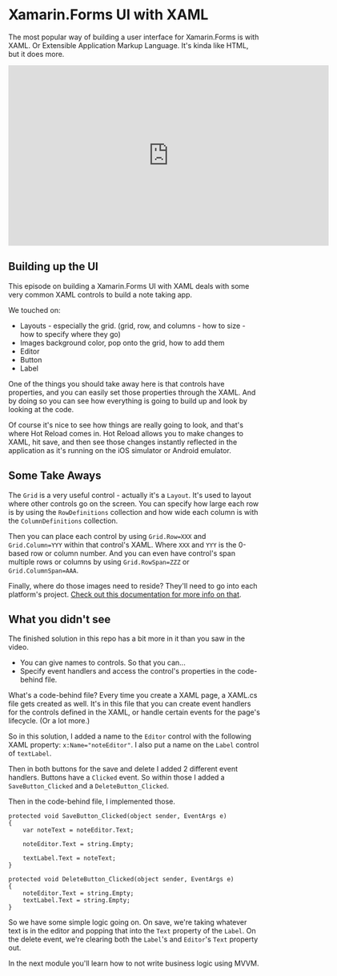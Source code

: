 # Xamarin.Forms UI with XAML

The most popular way of building a user interface for Xamarin.Forms is with XAML. Or Extensible Application Markup Language. It's kinda like HTML, but it does more.

<iframe src="https://channel9.msdn.com/Series/Xamarin-101/XamarinForms-UI-with-XAML-5-of-11/player?WT.mc_id=xamarin101-github-masoucou" width="640" height="360" allowFullScreen frameBorder="0" title="Xamarin.Forms UI with XAML [5 of 11] - Microsoft Channel 9 Video"></iframe>

## Building up the UI

This episode on building a Xamarin.Forms UI with XAML deals with some very common XAML controls to build a note taking app.

We touched on:

- Layouts - especially the grid. (grid, row, and columns - how to size - how to specify where they go)
- Images background color, pop onto the grid, how to add them
- Editor
- Button
- Label

One of the things you should take away here is that controls have properties, and you can easily set those properties through the XAML. And by doing so you can see how everything is going to build up and look by looking at the code.

Of course it's nice to see how things are really going to look, and that's where Hot Reload comes in. Hot Reload allows you to make changes to XAML, hit save, and then see those changes instantly reflected in the application as it's running on the iOS simulator or Android emulator.

## Some Take Aways

The `Grid` is a very useful control - actually it's a `Layout`. It's used to layout where other controls go on the screen. You can specify how large each row is by using the `RowDefinitions` collection and how wide each column is with the `ColumnDefinitions` collection.

Then you can place each control by using `Grid.Row=XXX` and `Grid.Column=YYY` within that control's XAML. Where `XXX` and `YYY` is the 0-based row or column number. And you can even have control's span multiple rows or columns by using `Grid.RowSpan=ZZZ` or `Grid.ColumnSpan=AAA`.

Finally, where do those images need to reside? They'll need to go into each platform's project. [Check out this documentation for more info on that](https://docs.microsoft.com/xamarin/xamarin-forms/user-interface/images?WT.mc_id=xamarin101-github-masoucou).

## What you didn't see

The finished solution in this repo has a bit more in it than you saw in the video.

- You can give names to controls. So that you can...
- Specify event handlers and access the control's properties in the code-behind file.

What's a code-behind file? Every time you create a XAML page, a XAML.cs file gets created as well. It's in this file that you can create event handlers for the controls defined in the XAML, or handle certain events for the page's lifecycle. (Or a lot more.)

So in this solution, I added a name to the `Editor` control with the following XAML property: `x:Name="noteEditor"`. I also put a name on the `Label` control of `textLabel`.

Then in both buttons for the save and delete I added 2 different event handlers. Buttons have a `Clicked` event. So within those I added a `SaveButton_Clicked` and a `DeleteButton_Clicked`.

Then in the code-behind file, I implemented those.

```c-sharp
protected void SaveButton_Clicked(object sender, EventArgs e)
{
    var noteText = noteEditor.Text;

    noteEditor.Text = string.Empty;

    textLabel.Text = noteText;
}

protected void DeleteButton_Clicked(object sender, EventArgs e)
{
    noteEditor.Text = string.Empty;
    textLabel.Text = string.Empty;
}
```

So we have some simple logic going on. On save, we're taking whatever text is in the editor and popping that into the `Text` property of the `Label`. On the delete event, we're clearing both the `Label`'s and `Editor`'s `Text` property out.

In the next module you'll learn how to not write business logic using MVVM.
